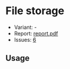 # File storage

- Variant: -
- Report: [report.pdf](https://github.com/nadevko/bsuir-CSnN-1/releases/download/term-4/lw-05.pdf)
- Issues: [6](https://github.com/nadevko/bsuir-CSnN-1/issues/6)

## Usage

<!-- How to run tasks, if it is a code. -->
